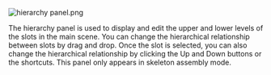 <p><img alt="hierarchy panel.png" src="http://sedn.egret.com/ueditor/20150609/5576b863961a0.png" title="hierarchy panel.png"/></p><p><span style="font-size: 14px;">The hierarchy panel is used to display and edit the upper and lower levels of the slots in the main scene. You can change the hierarchical relationship between slots by drag and drop. Once the slot is selected, you can also change the hierarchical relationship by clicking the Up and Down buttons or the shortcuts. This panel only appears in skeleton assembly mode.</span></p><p><br/></p>